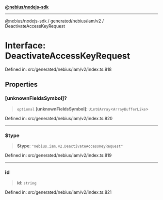 [**@nebius/nodejs-sdk**](../../../../../README.md)

---

[@nebius/nodejs-sdk](../../../../../README.md) / [generated/nebius/iam/v2](../README.md) / DeactivateAccessKeyRequest

# Interface: DeactivateAccessKeyRequest

Defined in: src/generated/nebius/iam/v2/index.ts:818

## Properties

### \[unknownFieldsSymbol\]?

> `optional` **\[unknownFieldsSymbol\]**: `Uint8Array`\<`ArrayBufferLike`\>

Defined in: src/generated/nebius/iam/v2/index.ts:820

---

### $type

> **$type**: `"nebius.iam.v2.DeactivateAccessKeyRequest"`

Defined in: src/generated/nebius/iam/v2/index.ts:819

---

### id

> **id**: `string`

Defined in: src/generated/nebius/iam/v2/index.ts:821

